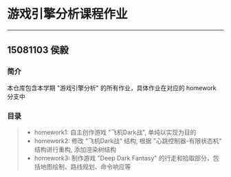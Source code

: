 # 游戏引擎分析课程作业
------
## 15081103 侯毅

### 简介
本仓库包含本学期 "游戏引擎分析" 的所有作业，具体作业在对应的 homework 分支中

### 目录
>* homework1: 自主创作游戏 "飞机Dark战", 单纯以实现为目的
>* homework2: 修改 "飞机Dark战" 结构, 根据 "心跳控制器-有限状态机" 结构进行重构, 添加渲染树结构
>* homework3: 制作游戏 "Deep Dark Fantasy" 的行走和拾取部分，包括地图绘制、路线规划、命令响应等